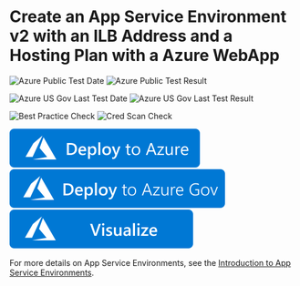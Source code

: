 # Create an App Service Environment v2 with an ILB Address and a Hosting Plan with a Azure WebApp

![Azure Public Test Date](https://azurequickstartsservice.blob.core.windows.net/badges/201-asev2-ilb-with-web-app/PublicLastTestDate.svg)
![Azure Public Test Result](https://azurequickstartsservice.blob.core.windows.net/badges/201-asev2-ilb-with-web-app/PublicDeployment.svg)

![Azure US Gov Last Test Date](https://azurequickstartsservice.blob.core.windows.net/badges/201-asev2-ilb-with-web-app/FairfaxLastTestDate.svg)
![Azure US Gov Last Test Result](https://azurequickstartsservice.blob.core.windows.net/badges/201-asev2-ilb-with-web-app/FairfaxDeployment.svg)

![Best Practice Check](https://azurequickstartsservice.blob.core.windows.net/badges/201-asev2-ilb-with-web-app/BestPracticeResult.svg)
![Cred Scan Check](https://azurequickstartsservice.blob.core.windows.net/badges/201-asev2-ilb-with-web-app/CredScanResult.svg)

[![Deploy to Azure](https://raw.githubusercontent.com/Azure/azure-quickstart-templates/master/1-CONTRIBUTION-GUIDE/images/deploytoazure.svg?sanitize=true)](https://portal.azure.com/#create/Microsoft.Template/uri/https%3A%2F%2Fraw.githubusercontent.com%2FAzure%2Fazure-quickstart-templates%2Fmaster%2F201-asev2-ilb-with-web-app%2Fazuredeploy.json)
[![Deploy to Azure US Gov](https://raw.githubusercontent.com/Azure/azure-quickstart-templates/master/1-CONTRIBUTION-GUIDE/images/deploytoazuregov.svg?sanitize=true)](https://portal.azure.us#create/Microsoft.Template/uri/https%3A%2F%2Fraw.githubusercontent.com%2FAzure%2Fazure-quickstart-templates%2Fmaster%2F201-asev2-ilb-with-web-app%2Fazuredeploy.json)
[![Visualize](https://raw.githubusercontent.com/Azure/azure-quickstart-templates/master/1-CONTRIBUTION-GUIDE/images/visualizebutton.svg?sanitize=true)](http://armviz.io/#/?load=https%3A%2F%2Fraw.githubusercontent.com%2FAzure%2Fazure-quickstart-templates%2Fmaster%2F201-asev2-ilb-with-web-app%2Fazuredeploy.json)

For more details on App Service Environments, see the [Introduction to App Service Environments](https://docs.microsoft.com/en-us/azure/app-service/app-service-environment/intro).


